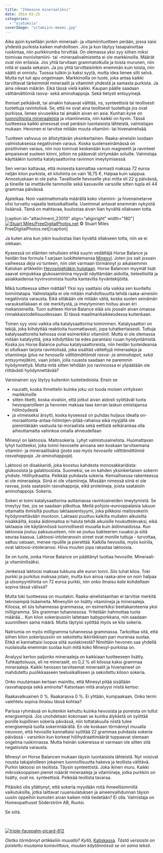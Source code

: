 ```yaml
---
title: "Ihmeaine mineraaliksi"
date: 2014-03-25
categories: 
  - "ajatuksia"
coverImage: "vitamiini-meemi.jpg"
---
```


Aika ajoin kysellään jonkin mineraali- ja vitamiinituotteen perään, jossa saisi yhdestä purkista kaiken mahdollisen. Jos ja kun täytyy tasapainottaa ruokintaa, niin purkkirumba hirvittää. On olemassa yksi syy siihen miksi toimivaa monivitamiini- tai -mineraalivalmistetta ei ole markkinoilla. Määrät ovat niin erilaisia. Jos yhtä tarvitaan grammatolkulla ja toista murunen, niin niitä ei saada sekaisin. Ja jos yhtä tarvittaisiinkin enemmän kuin toista, niin säätö ei onnistu. Tuossa tulikin jo kaksi syytä, mutta idea lienee silti selvä. Mutta nyt tuli apu ongelmaan. Markkinoilla on tuote, joka antaa kaikki tarvittavat tärkeimmät mineraalit ja vitamiinit yhdestä ja samasta purkista. Ja aina oikean määrän. Eikä tässä vielä kaikki. Kaupan päälle saadaan välttämättömiä rasva- sekä aminohappoja. Sekä tietysti entsyymejä.

<!--more-->

Ihmiset pelkäävät, tai ainakin haluavat välttää, ns, synteettisiä tai teollisesti tuotettuja ravintolisiä. Se, että ne ovat aina teollisesti tuotettuja jos ovat purkissa, lienee sivuseikka tai ainakin aivan eri asia. Kunhan kyse on [luonnollisista mineraaleista](http://www.katiska.eu/ratsastus/2013/12/26/orgaaninen-mineraali/ "Orgaaninen mineraali") ja vitamiineista, niin kaikki on hyvin. Tässä tuotteessa kaikki ainesosat ovat peräisin luontaisista lähteistä, valmistajan mukaan. Hevonen ei tarvitse mitään muuta vitamiini- tai hivenainelisää.

Tuotteen vahvuus on ällistyttävän yksinkertainen. Raaka-aineisiin luodaan valmistuksessa negatiivinen varaus. Koska suolenseinämässä on positiivinen varaus, niin nuo toimivat keskenään kuin magneetit ja ravinteet ampaisevat suoleen kiinni, jolloin ne pääsevät siirtymään soluille. Valmistaja käyttääkin tuotetta katalysaattorina ravinnon imeytymisessä.

Sen verran kattavaa, että moisesta kannattaa varmasti maksaa 72 euroa neljän kilon purkista, eli kilohinta on vain 18,75 €. Halpaa kuin saippua. Annostuskaan ei ole paha. Tavalliselle hevoselle yksi mitta eli 22 g päivässä, ja tiineille tai imettäville tammoille sekä kasvaville varsoille sitten tupla eli 44 grammaa päivässä.

Ajatelkaa. Noin vaatimattomalla määrällä koko vitamiini- ja hivenainetarve olisi turvattu vajaalla teelusikallisella. Useimmat antavat enemmän nykyistä lisäänsä. Tämä on mahtavaa, kuulostaa aivan liian hyvältä ollakseen totta.

\[caption id="attachment\_23010" align="alignright" width="180"\][![Stuart Miles/FreeDigitalPhotos.net](images/ID-10079656-300x225.jpg)](http://www.katiska.eu/wp-content/uploads/2014/03/ID-10079656.jpg) © Stuart Miles  
FreeDigitalPhotos.net\[/caption\]

Ja kuten aina kun jokin kuulostaa liian hyvältä ollakseen totta, niin se ei olekaan.

Kyseessä on eläinten rehulisien ehkä suurin vedättäjä Horse Balance ja heidän itse formula 1 sarjaan luokittelemansa [Minesyl](http://www.horsebalance.fi/product/3/minesyl--sis-hevosen-tarvitsemia-vitamiineja-mineraaleja-aminohappoja-ja-entsyymeja). Joten jos sait jossain vaiheessa _deja vú_ tunteen, niin olet varmaan törmännyt jo aikaisemmin Katiskan artikkeliin [Hevosmiehiäkin huijataan](http://www.katiska.eu/ruokinta/lisaravinteet/hevosmiehiakin-huijataan/ "Hevosmiehiäkin huijataan"). Horse Balancen myymät lisät saavat simpukkaa glukosamiinina myyvät näyttämään aidoilta, tieteellisiltä ja asiakkaidensa hyvinvoinnista huolta kantavilta hyväntekijöiltä.

Mikä tuotteessa sitten mättää? Yksi syy saattaisi olla vaikka sen kuviteltu toimintatapa. Valmistajalla ei ole mitään mahdollisuutta tehdä raaka-aineisiin negatiivista varausta. Eikä silläkään ole mitään väliä, koska suolen seinämän varauksellakaan ei ole merkitystä, ja imeytyminen hoituu aivan eri mekanismeilla. Tuon suhteen Horse Balance elää siis jossain aivan omassa rinnakkaistodellisuudessaan. Ei tässä maailmankaikkeudessa kuitenkaan.

Toinen syy voisi vaikka olla katalysaattorina toimiminen. Katalysaattori on tekijä, joka kiihdyttää reaktioita huomattavasti, jopa tuhatkertaisesti. Tuttuja katalysaattoreita kehossa ovat esimerkiksi vitamiinit. Mutta ei ole olemassa mitään katalyyttiä, joka kiihdyttäisi tai edes parantaisi ruuan hyödyntämistä. Koska jos Horse Balance puhuu katalysaattoreista, niin heidän tuoteideansa ei ollutkaan tarjota ravintolisää, joka sisältää väitettyjä mineraaleja ja vitamiineja (_plus ne hevoselle välttämättömät rasva- ja aminohapot, sekä entsyymejäkin_), vaan jotain, jolla ruuasta saadaan ne paremmin hyödynnettyä. Mutta mitä sitten tehdään jos ravinnossa ei ylipäätään ole riittävästi hyödynnettävää?

Varsinainen syy löytyy kuitenkin tuotetiedoista. Ensin se

- nauratti, koska ihmettelin kuinka joku voi tuoda moisen virityksen markkinoille
- sitten itketti, koska oivalsin, että jotkut aivan aidosti syöttävät tuota hevosparoilleen ja hevonen maksaa taas kerran laskun omistajansa hölmöydestä
- ja viimeiseksi ärsytti, koska kyseessä on puhdas huijaus idealla on-moraalitonta-antaa-hölmöjen-pitää-rahansa eikä myyjällä ole pienintäkään vastuuta tai moraalista sekä eettistä selkärankaa olla aiheuttamatta vahinkoa omalla ahneudellaan

Minesyl on laktoosia. Maitosokeria. Lyhyt valmistusainelista. Huomattavan lyhyt tuotteeksi, joka toimii hevoselle ainoana sen koskaan tarvitsemana vitamiini- ja mineraalilisänä (_josta saa myös hevoselle välttämättömiä rasvahappoja. Ja aminohappoja_).

Laktoosi on disakkaridi, joka koostuu kahdesta monosakkaridista: glukoosista ja galaktoosista. Suomeksi, se on kahden yksinkertaisen sokerin yhdiste. Hiilihydraattia. Pelkkää puhdasta sokeria. Kemiallisessa rakenteessa ei ole mineraaleja. Siinä ei ole vitamiineja. Missään nimessä siinä ei ole rasvaa, josta saataisiin rasvahappoja, eikä proteiineja, joista saataisiin aminohappoja. Sokeria.

Sokeri ei toimi katalysaattorina auttamassa ravintoaineiden imeytymistä. Se imeytyy itse, jos se saadaan pilkottua. Meitä pohjois-eurooppalaisia lukuun ottamatta ihmisiltä puuttuu laktaasientsyymi, joka pilkkoisi maitosokerin hyödynnettävään muotoon. Laktaasi puuttuu kaikilta muitakin aikuisilta nisäkkäiltä, koska äidinmaitoa ei haluta tehdä aikuisille houkuttelevaksi, eikä laktaasia ole käytännössä luonnollisesti muualla kuin äidinmaidossa. Kun laktoosia joutuu paksusuoleen, niin se joutuu bakteerien ruuaksi ja siitä seuraa kaasua. Laktoosi-intoleranssin oireet ovat monille tuttuja - turvottaa, sattuu vatsaan, menee ripulille ja pierettää. Kaikilla hevosilla, myös koirilla, ovat laktoosi-intoleranssi. Hiiva muuten jopa rakastaa laktoosia.

Se on tuote, jonka Horse Balance on päättänyt tuottaa hevosille. Mineraali- ja vitamiinilisäksi.

Jenkeissä laktoosi maksaa tukkuna alle euron tonni. Siis tuhat kiloa. Toki purkki ja purkitus maksaa jotain, mutta kun ainoa raaka-aine on noin halpaa ja ulosmyyntihinta on 72 euroa purkki, niin onko ilmaisu _kate kohdallaan_ sopiva tässä välissä?

Mutta toki tuotteessa on muutakin. Raaka-ainelistaanhan ei tarvitse merkitä teknisempiä lisäaineita. Minesyliin on lisätty vitamiineja ja mineraaleja. Kilossa, eli siis tuhannessa grammassa, on esimerkiksi beetakaroteenia yksi milligramma. Siis gramman tuhannesosa. Yritetään hahmottaa tuota määrää... Kun kilon sokeripussiin laitetaan babyporkkana, niin saadaan suunnilleen sama määrä. Mutta täytyisi syöttää myös se kilo sokeria.

Natriumia on myös milligramma tuhannessa grammassa. Tarkoittaa sitä, että siihen kilon sokeripussiin on sekoitettu ikkiriikkisen pari murenaa suolaa. Ehkä ei kannattaisi luopua siitä suolakivestä? Nimittäin hevonen saa yhdellä nuolaisulla enemmän suolaa kuin mitä koko Minesyl-purkissa on.

Analyysi kertoo paljonko mineraaleja on kaikkiaan tuotteeseen lisätty. Tuhkapitoisuus, eli ne mineraalit, on 0,2 % eli kilossa kaksi grammaa mineraaleja. Kaikki hevosen tarvitsemat mineraalit ja hivenaineet on mahdutettu puolikkaaseen teelusikalliseen ja sekoitettu kiloon sokeria.

Onko muutamaan kertaan mainittu, että Minesyl pitää sisällään rasvahappoja sekä aminoita? Katsotaan mitä analyysi niistä kertoo:

Raakavalkuainen 0 %. Raakarasva 0 %. Ei yhtään, kumpaakaan. Onko termi valehtelu sopiva ilmaisu tässä kohtaa?

Parissa ryhmässä on kuitenkin kehuttu kuinka hevosista ja poneista on tullut energisempiä. Jos unohdetaan kokonaan se kuinka älykästä on syöttää ponille kupillinen sokeria päivässä, niin tottatakuulla niistä tulee energisempiä tuolla sokerimäärällä. En ole koskaan törmännyt muualla neuvoon, että hevosille kannattaisi syöttää 22 grammaa puhdasta sokeria päivässä - varsinkin kun korkeat hiilihydraattimäärät tuppaavat olemaan ongelma ruokinnassa. Mutta heinän sokereissa ei varmaan ole sitten sitä negatiivista varausta.

Minesyl on Horse Balancen mukaan täysin luontaisista lähteistä. Nyt voisivat nousta takajaloilleen jokainen luonnollisuutta hakeva ja teollista välttävä. Purkin laktoosi on teollista. Täysin synteettistä. Joka ikinen muru. Kaikki mikroskooppisen pienet määrät mineraaleja ja vitamiineja, jotka purkkiin on lisätty, ovat ns. synteettisiä. Pelkkää teollista tavaraa.

Pitäisikö olla yllättynyt, että sokeria myydään mitä ihmeellisimmillä vaikutuksilla, jotka laittavat ruuansulatuksen ja aineenvaihdunnan täysin uusiin oppeihin kumoten aivan kaiken mitä tiedetään? Ei olla. Valmistaja on Homeopathuset Söderström AB, Ruotsi.

Se siitä.

 

[![triple-facepalm-picard-812](images/triple-facepalm-picard-812.jpg)](http://www.katiska.eu/wp-content/uploads/2014/03/triple-facepalm-picard-812.jpg)

_Oletko törmännyt artikkeliin muualla? Kyllä,_ [Katiskassa](http://www.katiska.eu). _Tästä versiosta on poistettu muutama koiraviittaus, muuten käytännössä se on sama teksti._
